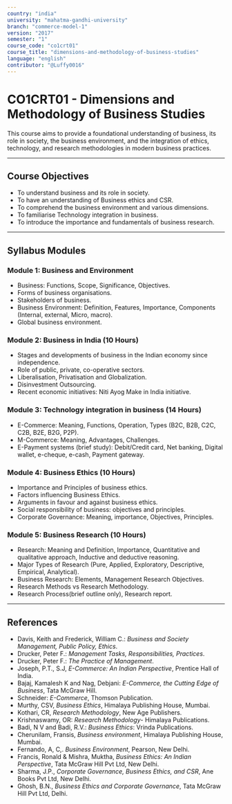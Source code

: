 ```yaml
---
country: "india"
university: "mahatma-gandhi-university"
branch: "commerce-model-1"
version: "2017"
semester: "1"
course_code: "co1crt01"
course_title: "dimensions-and-methodology-of-business-studies"
language: "english"
contributor: "@Luffy0016"
---
```

# CO1CRT01 - Dimensions and Methodology of Business Studies

This course aims to provide a foundational understanding of business, its role in society, the business environment, and the integration of ethics, technology, and research methodologies in modern business practices.

---
## Course Objectives

* To understand business and its role in society.
* To have an understanding of Business ethics and CSR.
* To comprehend the business environment and various dimensions.
* To familiarise Technology integration in business.
* To introduce the importance and fundamentals of business research.

---
## Syllabus Modules

### Module 1: Business and Environment 
* Business: Functions, Scope, Significance, Objectives.
* Forms of business organisations.
* Stakeholders of business.
* Business Environment: Definition, Features, Importance, Components (Internal, external, Micro, macro).
* Global business environment.

### Module 2: Business in India (10 Hours)
* Stages and developments of business in the Indian economy since independence.
* Role of public, private, co-operative sectors.
* Liberalisation, Privatisation and Globalization.
* Disinvestment Outsourcing.
* Recent economic initiatives: Niti Ayog Make in India initiative.

### Module 3: Technology integration in business (14 Hours)
* E-Commerce: Meaning, Functions, Operation, Types (B2C, B2B, C2C, C2B, B2E, B2G, P2P).
* M-Commerce: Meaning, Advantages, Challenges.
* E-Payment systems (brief study): Debit/Credit card, Net banking, Digital wallet, e-cheque, e-cash, Payment gateway.

### Module 4: Business Ethics (10 Hours)
* Importance and Principles of business ethics.
* Factors influencing Business Ethics.
* Arguments in favour and against business ethics.
* Social responsibility of business: objectives and principles.
* Corporate Governance: Meaning, importance, Objectives, Principles.

### Module 5: Business Research (10 Hours)
* Research: Meaning and Definition, Importance, Quantitative and qualitative approach, Inductive and deductive reasoning.
* Major Types of Research (Pure, Applied, Exploratory, Descriptive, Empirical, Analytical).
* Business Research: Elements, Management Research Objectives.
* Research Methods vs Research Methodology.
* Research Process(brief outline only), Research report.

---
## References
* Davis, Keith and Frederick, William C.: *Business and Society Management, Public Policy, Ethics*.
* Drucker, Peter F.: *Management Tasks, Responsibilities, Practices*.
* Drucker, Peter F.: *The Practice of Management*.
* Joseph, P.T., S.J, *E-Commerce: An Indian Perspective*, Prentice Hall of India.
* Bajaj, Kamalesh K and Nag, Debjani: *E-Commerce, the Cutting Edge of Business*, Tata McGraw Hill.
* Schneider: *E-Commerce*, Thomson Publication.
* Murthy, CSV, *Business Ethics*, Himalaya Publishing House, Mumbai.
* Kothari, CR, *Research Methodology*, New Age Publishers.
* Krishnaswamy, OR: *Research Methodology*- Himalaya Publications.
* Badi, N V and Badi, R.V.: *Business Ethics*: Vrinda Publications.
* Cherunilam, Fransis, *Business environment*, Himalaya Publishing House, Mumbai.
* Fernando, A, C,. *Business Environment*, Pearson, New Delhi.
* Francis, Ronald & Mishra, Muktha, *Business Ethics: An Indian Perspective*, Tata McGraw Hill Pvt Ltd, New Delhi.
* Sharma, J.P., *Corporate Governance, Business Ethics, and CSR*, Ane Books Pvt Ltd, New Delhi.
* Ghosh, B.N., *Business Ethics and Corporate Governance*, Tata McGraw Hill Pvt Ltd, Delhi.